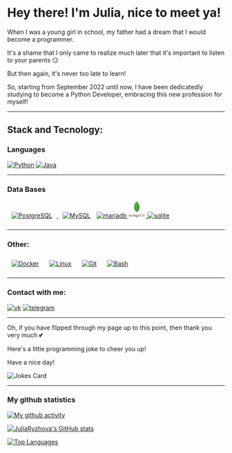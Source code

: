 
Hey there! I'm Julia, nice to meet ya!
============================================================================================================================
When I was a young girl in school, my father had a dream that I would become a programmer.

It's a shame that I only came to realize much later that it's important to listen to your parents :smirk:

But then again, it's never too late to learn!

So, starting from September 2022 until now, I have been dedicatedly studying to become a Python Developer, embracing this new profession for myself!

---


## Stack and Tecnology:

### Languages

<a href="https://www.python.org/" target="_blank" rel="noreferrer"><img src="https://raw.githubusercontent.com/danielcranney/readme-generator/main/public/icons/skills/python-colored.svg" width="50" height="44" alt="Python" /></a>
<a href="https://www.oracle.com/java/" target="_blank" rel="noreferrer"><img src="https://raw.githubusercontent.com/danielcranney/readme-generator/main/public/icons/skills/java-colored.svg" width="44" height="44" alt="Java" /></a>
</p>

---

### Data Bases
<a href="https://www.postgresql.org/" target="_blank"><img style="margin: 10px" src="https://profilinator.rishav.dev/skills-assets/postgresql-original-wordmark.svg" alt="PostgreSQL" height="50" /> 
<a href="https://www.mysql.com/" target="_blank"><img style="margin: 10px" src="https://profilinator.rishav.dev/skills-assets/mysql-original-wordmark.svg" alt="MySQL" height="50" /></a> 
<a href="https://mariadb.org/" target="_blank" rel="noreferrer"> <img src="https://www.vectorlogo.zone/logos/mariadb/mariadb-icon.svg" alt="mariadb" width="40" height="40"/> </a> 
<a href="https://www.mongodb.com/" target="_blank" rel="noreferrer"> <img src="https://raw.githubusercontent.com/devicons/devicon/master/icons/mongodb/mongodb-original-wordmark.svg" alt="mongodb" width="40" height="40"/> </a> 
<a href="https://www.sqlite.org/" target="_blank" rel="noreferrer"> <img src="https://www.vectorlogo.zone/logos/sqlite/sqlite-icon.svg" alt="sqlite" width="40" height="40"/> </a> 

---

### Other:

<a href="https://www.docker.com/" target="_blank"><img style="margin: 10px" src="https://profilinator.rishav.dev/skills-assets/docker-original-wordmark.svg" alt="Docker" height="50" /></a>  <a href="https://www.linux.org/" target="_blank"><img style="margin: 10px" src="https://profilinator.rishav.dev/skills-assets/linux-original.svg" alt="Linux" height="50" /></a>  <a href="https://github.com/" target="_blank"><img style="margin: 10px" src="https://profilinator.rishav.dev/skills-assets/git-scm-icon.svg" alt="Git" height="50" /></a> <a href="https://www.gnu.org/software/bash/" target="_blank"><img style="margin: 10px" src="https://profilinator.rishav.dev/skills-assets/gnu_bash-icon.svg" alt="Bash" height="50" /> </a>  

---

### Contact with me:

[<img src='https://cdn.jsdelivr.net/npm/simple-icons@3.0.1/icons/vk.svg' alt='vk' height='50'>](https://vk.com/julys)  [<img src='https://cdn.jsdelivr.net/npm/simple-icons@3.0.1/icons/telegram.svg' alt='telegram' height='50'>](https://t.me/julyss88)    


---

Oh, if you have flipped through my page up to this point, then thank you very much :two_hearts:

Here's a little programming joke to cheer you up!

Have a nice day!

![Jokes Card](https://readme-jokes.vercel.app/api)

---

### My github statistics

[![My github activity ](https://github-readme-activity-graph.vercel.app/graph?username=Ashutosh00710)](https://github.com/ashutosh00710/github-readme-activity-graph)



<a href="http://www.github.com/JuliaRyzhova"><img src="https://github-readme-stats.vercel.app/api?username=JuliaRyzhova&show_icons=true&hide=issues,&count_private=true&title_color=0891b2&text_color=ffffff&icon_color=0891b2&bg_color=1c1917&hide_border=true&show_icons=true" alt="JuliaRyzhova's GitHub stats" /></a>



<a href="https://github.com/JuliaRyzhova" align="left"><img src="https://github-readme-stats.vercel.app/api/top-langs/?username=JuliaRyzhova&langs_count=10&title_color=0891b2&text_color=ffffff&icon_color=0891b2&bg_color=1c1917&hide_border=true&locale=en&custom_title=Top%20%Languages" alt="Top Languages" /></a>
